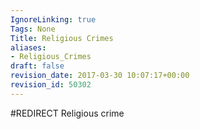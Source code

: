```yaml
---
IgnoreLinking: true
Tags: None
Title: Religious Crimes
aliases:
- Religious_Crimes
draft: false
revision_date: 2017-03-30 10:07:17+00:00
revision_id: 50302
---
```


#REDIRECT Religious crime